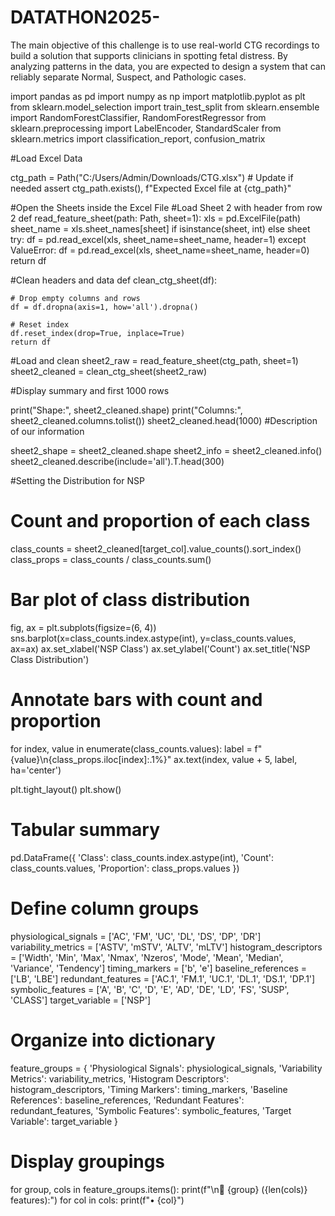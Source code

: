 # DATATHON2025-
The main objective of this challenge is to use real-world CTG recordings to build a solution that supports clinicians in spotting fetal distress. By analyzing patterns in the data, you are expected to design a system that can reliably separate Normal, Suspect, and Pathologic cases. 

import pandas as pd
import numpy as np
import matplotlib.pyplot as plt
from sklearn.model_selection import train_test_split
from sklearn.ensemble import RandomForestClassifier, RandomForestRegressor
from sklearn.preprocessing import LabelEncoder, StandardScaler
from sklearn.metrics import classification_report, confusion_matrix

#Load Excel Data

ctg_path = Path("C:/Users/Admin/Downloads/CTG.xlsx")  # Update if needed
assert ctg_path.exists(), f"Expected Excel file at {ctg_path}"

#Open the Sheets inside the Excel File 
#Load Sheet 2 with header from row 2
def read_feature_sheet(path: Path, sheet=1):
    xls = pd.ExcelFile(path)
    sheet_name = xls.sheet_names[sheet] if isinstance(sheet, int) else sheet
    try:
        df = pd.read_excel(xls, sheet_name=sheet_name, header=1)
    except ValueError:
        df = pd.read_excel(xls, sheet_name=sheet_name, header=0)
    return df

#Clean headers and data
def clean_ctg_sheet(df):

    # Drop empty columns and rows
    df = df.dropna(axis=1, how='all').dropna()

    # Reset index
    df.reset_index(drop=True, inplace=True)
    return df

#Load and clean
sheet2_raw = read_feature_sheet(ctg_path, sheet=1)
sheet2_cleaned = clean_ctg_sheet(sheet2_raw)

#Display summary and first 1000 rows

print("Shape:", sheet2_cleaned.shape)
print("Columns:", sheet2_cleaned.columns.tolist())
sheet2_cleaned.head(1000)
#Description of our information

sheet2_shape = sheet2_cleaned.shape
sheet2_info = sheet2_cleaned.info()
sheet2_cleaned.describe(include='all').T.head(300)



#Setting the Distribution for NSP

# Count and proportion of each class
class_counts = sheet2_cleaned[target_col].value_counts().sort_index()
class_props = class_counts / class_counts.sum()

# Bar plot of class distribution
fig, ax = plt.subplots(figsize=(6, 4))
sns.barplot(x=class_counts.index.astype(int), y=class_counts.values, ax=ax)
ax.set_xlabel('NSP Class')
ax.set_ylabel('Count')
ax.set_title('NSP Class Distribution')

# Annotate bars with count and proportion
for index, value in enumerate(class_counts.values):
    label = f"{value}\n{class_props.iloc[index]:.1%}"
    ax.text(index, value + 5, label, ha='center')

plt.tight_layout()
plt.show()

# Tabular summary
pd.DataFrame({
    'Class': class_counts.index.astype(int),
    'Count': class_counts.values,
    'Proportion': class_props.values
})





# Define column groups
physiological_signals = ['AC', 'FM', 'UC', 'DL', 'DS', 'DP', 'DR']
variability_metrics = ['ASTV', 'mSTV', 'ALTV', 'mLTV']
histogram_descriptors = ['Width', 'Min', 'Max', 'Nmax', 'Nzeros', 'Mode', 'Mean', 'Median', 'Variance', 'Tendency']
timing_markers = ['b', 'e']
baseline_references = ['LB', 'LBE']
redundant_features = ['AC.1', 'FM.1', 'UC.1', 'DL.1', 'DS.1', 'DP.1']
symbolic_features = ['A', 'B', 'C', 'D', 'E', 'AD', 'DE', 'LD', 'FS', 'SUSP', 'CLASS']
target_variable = ['NSP']

# Organize into dictionary
feature_groups = {
    'Physiological Signals': physiological_signals,
    'Variability Metrics': variability_metrics,
    'Histogram Descriptors': histogram_descriptors,
    'Timing Markers': timing_markers,
    'Baseline References': baseline_references,
    'Redundant Features': redundant_features,
    'Symbolic Features': symbolic_features,
    'Target Variable': target_variable
}

# Display groupings
for group, cols in feature_groups.items():
    print(f"\n🧠 {group} ({len(cols)} features):")
    for col in cols:
        print(f"• {col}")

